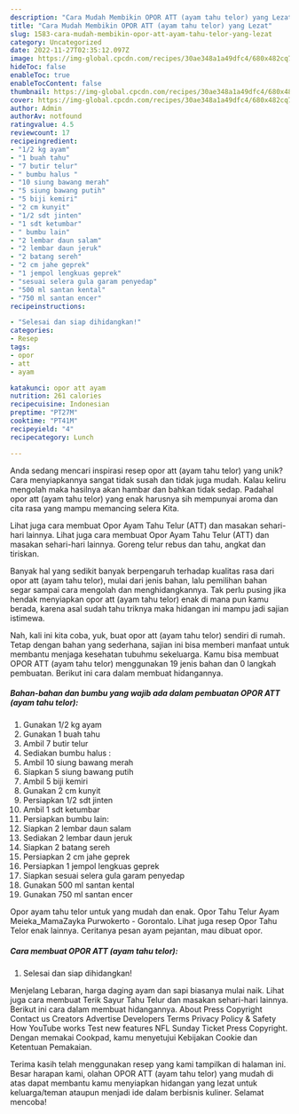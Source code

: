 ```yaml
---
description: "Cara Mudah Membikin OPOR ATT (ayam tahu telor) yang Lezat"
title: "Cara Mudah Membikin OPOR ATT (ayam tahu telor) yang Lezat"
slug: 1583-cara-mudah-membikin-opor-att-ayam-tahu-telor-yang-lezat
category: Uncategorized
date: 2022-11-27T02:35:12.097Z
image: https://img-global.cpcdn.com/recipes/30ae348a1a49dfc4/680x482cq70/opor-att-ayam-tahu-telor-foto-resep-utama.jpg
hideToc: false
enableToc: true
enableTocContent: false
thumbnail: https://img-global.cpcdn.com/recipes/30ae348a1a49dfc4/680x482cq70/opor-att-ayam-tahu-telor-foto-resep-utama.jpg
cover: https://img-global.cpcdn.com/recipes/30ae348a1a49dfc4/680x482cq70/opor-att-ayam-tahu-telor-foto-resep-utama.jpg
author: Admin
authorAv: notfound
ratingvalue: 4.5
reviewcount: 17
recipeingredient:
- "1/2 kg ayam"
- "1 buah tahu"
- "7 butir telur"
- " bumbu halus "
- "10 siung bawang merah"
- "5 siung bawang putih"
- "5 biji kemiri"
- "2 cm kunyit"
- "1/2 sdt jinten"
- "1 sdt ketumbar"
- " bumbu lain"
- "2 lembar daun salam"
- "2 lembar daun jeruk"
- "2 batang sereh"
- "2 cm jahe geprek"
- "1 jempol lengkuas geprek"
- "sesuai selera gula garam penyedap"
- "500 ml santan kental"
- "750 ml santan encer"
recipeinstructions:

- "Selesai dan siap dihidangkan!"
categories:
- Resep
tags:
- opor
- att
- ayam

katakunci: opor att ayam 
nutrition: 261 calories
recipecuisine: Indonesian
preptime: "PT27M"
cooktime: "PT41M"
recipeyield: "4"
recipecategory: Lunch

---
```





Anda sedang mencari inspirasi resep opor att (ayam tahu telor) yang unik? Cara menyiapkannya sangat tidak susah dan tidak juga mudah. Kalau keliru mengolah maka hasilnya akan hambar dan bahkan tidak sedap. Padahal opor att (ayam tahu telor) yang enak harusnya sih mempunyai aroma dan cita rasa yang mampu memancing selera Kita.





Lihat juga cara membuat Opor Ayam Tahu Telur (ATT) dan masakan sehari-hari lainnya. Lihat juga cara membuat Opor Ayam Tahu Telur (ATT) dan masakan sehari-hari lainnya. Goreng telur rebus dan tahu, angkat dan tiriskan.

Banyak hal yang sedikit banyak berpengaruh terhadap kualitas rasa dari opor att (ayam tahu telor), mulai dari jenis bahan, lalu pemilihan bahan segar sampai cara mengolah dan menghidangkannya. Tak perlu pusing jika hendak menyiapkan opor att (ayam tahu telor) enak di mana pun kamu berada, karena asal sudah tahu triknya maka hidangan ini mampu jadi sajian istimewa.






Nah, kali ini kita coba, yuk, buat opor att (ayam tahu telor) sendiri di rumah. Tetap dengan bahan yang sederhana, sajian ini bisa memberi manfaat untuk membantu menjaga kesehatan tubuhmu sekeluarga. Kamu bisa membuat OPOR ATT (ayam tahu telor) menggunakan 19 jenis bahan dan 0 langkah pembuatan. Berikut ini cara dalam membuat hidangannya.

<!--inarticleads1-->

##### Bahan-bahan dan bumbu yang wajib ada dalam pembuatan OPOR ATT (ayam tahu telor):

1. Gunakan 1/2 kg ayam
1. Gunakan 1 buah tahu
1. Ambil 7 butir telur
1. Sediakan  bumbu halus :
1. Ambil 10 siung bawang merah
1. Siapkan 5 siung bawang putih
1. Ambil 5 biji kemiri
1. Gunakan 2 cm kunyit
1. Persiapkan 1/2 sdt jinten
1. Ambil 1 sdt ketumbar
1. Persiapkan  bumbu lain:
1. Siapkan 2 lembar daun salam
1. Sediakan 2 lembar daun jeruk
1. Siapkan 2 batang sereh
1. Persiapkan 2 cm jahe geprek
1. Persiapkan 1 jempol lengkuas geprek
1. Siapkan sesuai selera gula garam penyedap
1. Gunakan 500 ml santan kental
1. Gunakan 750 ml santan encer


Opor ayam tahu telor untuk yang mudah dan enak. Opor Tahu Telur Ayam Meieka_MamaZayka Purwokerto - Gorontalo. Lihat juga resep Opor Tahu Telor enak lainnya. Ceritanya pesan ayam pejantan, mau dibuat opor. 

<!--inarticleads2-->

##### Cara membuat OPOR ATT (ayam tahu telor):


1. Selesai dan siap dihidangkan!

Menjelang Lebaran, harga daging ayam dan sapi biasanya mulai naik. Lihat juga cara membuat Terik Sayur Tahu Telur dan masakan sehari-hari lainnya. Berikut ini cara dalam membuat hidangannya. About Press Copyright Contact us Creators Advertise Developers Terms Privacy Policy &amp; Safety How YouTube works Test new features NFL Sunday Ticket Press Copyright. Dengan memakai Cookpad, kamu menyetujui Kebijakan Cookie dan Ketentuan Pemakaian. 

Terima kasih telah menggunakan resep yang kami tampilkan di halaman ini. Besar harapan kami, olahan OPOR ATT (ayam tahu telor) yang mudah di atas dapat membantu kamu menyiapkan hidangan yang lezat untuk keluarga/teman ataupun menjadi ide dalam berbisnis kuliner. Selamat mencoba!
